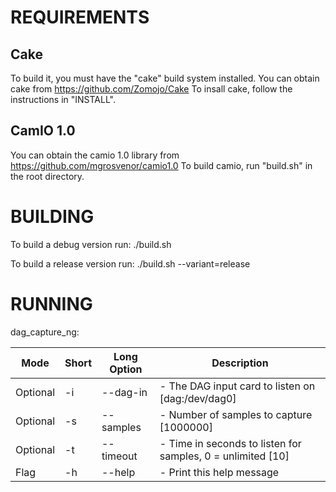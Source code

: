 REQUIREMENTS
============

Cake
-----
To build it, you must have the "cake" build system installed. 
You can obtain cake from https://github.com/Zomojo/Cake
To insall cake, follow the instructions in "INSTALL".

CamIO 1.0
---------
You can obtain the camio 1.0 library from 
https://github.com/mgrosvenor/camio1.0
To build camio, run "build.sh" in the root directory.


BUILDING
========
To build a debug version run:
./build.sh

To build a release version run:
./build.sh --variant=release

RUNNING
=======

dag_capture_ng:

|Mode     |Short|Long Option    | Description                                                                  |
|---------|-----|---------------|------------------------------------------------------------------------------|
|Optional | -i  |--dag-in       |   - The DAG input card to listen on [dag:/dev/dag0] |
|Optional | -s  |--samples      |   - Number of samples to capture [1000000] |
|Optional | -t  |--timeout      |   - Time in seconds to listen for samples, 0 = unlimited [10] |
|Flag     | -h  |--help         |   - Print this help message |


